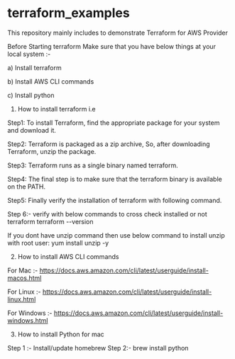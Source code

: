 # terraform_examples

This repository mainly includes to demonstrate Terraform for AWS Provider

Before Starting terraform Make sure that you have below things at your local system :-
 
 a) Install terraform 
 
 b) Install AWS CLI commands
  
 c) Install python
  
  
 1) How to install terraform i.e 
  
Step1: To install Terraform, find the appropriate package for your system and download it.

Step2: Terraform is packaged as a zip archive, So, after downloading Terraform, unzip the package.

Step3: Terraform runs as a single binary named terraform.

Step4: The final step is to make sure that the terraform binary is available on the PATH.

Step5: Finally verify the  installation of terraform with following command.

Step 6:- verify with below commands to cross check installed or not 
      terraform
      terraform --version 

If you dont have unzip command then use below command to install unzip with root user:
yum install unzip -y


2) How to install AWS CLI commands 

For Mac :- https://docs.aws.amazon.com/cli/latest/userguide/install-macos.html

For Linux :- https://docs.aws.amazon.com/cli/latest/userguide/install-linux.html

For Windows :- https://docs.aws.amazon.com/cli/latest/userguide/install-windows.html


3) How to install Python for mac 

Step 1 :- Install/update homebrew
Step 2:- brew install python
  

